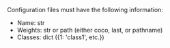 Configuration files must have the following information:
- Name: str
- Weights: str or path (either coco, last, or pathname)
- Classes: dict ({1: 'class1', etc.})